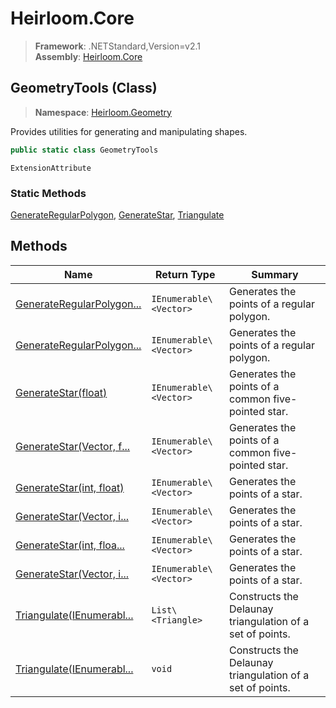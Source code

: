 # Heirloom.Core

> **Framework**: .NETStandard,Version=v2.1  
> **Assembly**: [Heirloom.Core][0]

## GeometryTools (Class)

> **Namespace**: [Heirloom.Geometry][0]

Provides utilities for generating and manipulating shapes.

```cs
public static class GeometryTools
```

`ExtensionAttribute`

### Static Methods

[GenerateRegularPolygon][1], [GenerateStar][2], [Triangulate][3]

## Methods

| Name                           | Return Type            | Summary                                                   |
|--------------------------------|------------------------|-----------------------------------------------------------|
| [GenerateRegularPolygon...][1] | `IEnumerable\<Vector>` | Generates the points of a regular polygon.                |
| [GenerateRegularPolygon...][1] | `IEnumerable\<Vector>` | Generates the points of a regular polygon.                |
| [GenerateStar(float)][2]       | `IEnumerable\<Vector>` | Generates the points of a common five-pointed star.       |
| [GenerateStar(Vector, f...][2] | `IEnumerable\<Vector>` | Generates the points of a common five-pointed star.       |
| [GenerateStar(int, float)][2]  | `IEnumerable\<Vector>` | Generates the points of a star.                           |
| [GenerateStar(Vector, i...][2] | `IEnumerable\<Vector>` | Generates the points of a star.                           |
| [GenerateStar(int, floa...][2] | `IEnumerable\<Vector>` | Generates the points of a star.                           |
| [GenerateStar(Vector, i...][2] | `IEnumerable\<Vector>` | Generates the points of a star.                           |
| [Triangulate(IEnumerabl...][3] | `List\<Triangle>`      | Constructs the Delaunay triangulation of a set of points. |
| [Triangulate(IEnumerabl...][3] | `void`                 | Constructs the Delaunay triangulation of a set of points. |

[0]: ../../Heirloom.Core.md
[1]: GeometryTools/GenerateRegularPolygon.md
[2]: GeometryTools/GenerateStar.md
[3]: GeometryTools/Triangulate.md
